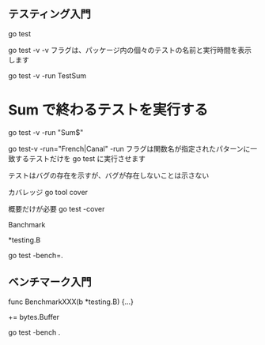 ## テスティング入門

go test

go test -v
-v フラグは、パッケージ内の個々のテストの名前と実行時間を表示します

go test -v -run TestSum

# Sum で終わるテストを実行する

go test -v -run "Sum$"

go test-v -run="French|Canal"
-run フラグは関数名が指定されたパターンに一致するテストだけを go test に実行させます

テストはバグの存在を示すが、バグが存在しないことは示さない

カバレッジ
go tool cover

概要だけが必要
go test -cover

Banchmark

\*testing.B

go test -bench=.

## ベンチマーク入門

func BenchmarkXXX(b \*testing.B) {...}

+=
bytes.Buffer

go test -bench .



